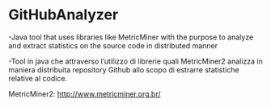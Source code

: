 # GitHubAnalyzer


-Java tool that uses libraries like MetricMiner with the purpose to analyze and extract statistics on the source code in distributed manner

-Tool in java che attraverso l’utilizzo di librerie quali MetricMiner2 analizza in maniera distribuita repository Github allo scopo di estrarre statistiche relative al codice.


MetricMiner2: http://www.metricminer.org.br/
